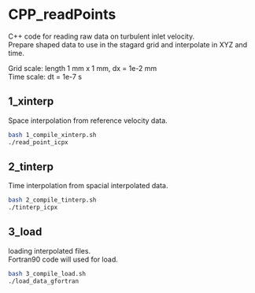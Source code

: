 # CPP_readPoints

C++ code for reading raw data on turbulent inlet velocity.  
Prepare shaped data to use in the stagard grid and interpolate in XYZ and time.  
  
Grid scale: length 1 mm x 1 mm, dx = 1e-2 mm  
Time scale: dt = 1e-7 s  

## 1_xinterp
Space interpolation from reference velocity data.

```bash
bash 1_compile_xinterp.sh
./read_point_icpx
```

## 2_tinterp
Time interpolation from spacial interpolated data.

```bash
bash 2_compile_tinterp.sh
./tinterp_icpx
```

## 3_load
loading interpolated files.  
Fortran90 code will used for load.

```bash
bash 3_compile_load.sh
./load_data_gfortran
```